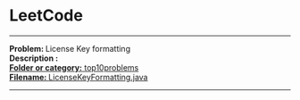 # LeetCode
<hr>
<b> Problem: </b>License Key formatting <br>
<b> Description : </b> <a href = "https://leetcode.com/problems/license-key-formatting/#/description" name = "Read the complete description"/> <br>
<b> Folder or category:</b> top10problems <a href = "https://github.com/patilankita79/LeetCode/tree/master/top10popular" name = "top10problems" /> <br>
<b> Filename: </b> LicenseKeyFormatting.java <a href ="https://github.com/patilankita79/LeetCode/blob/master/top10popular/LicenseKeyFormatting.java" /><br>

<hr>
